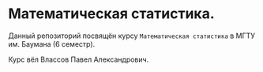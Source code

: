 # Математическая статистика.

Данный репозиторий посвящён курсу `Математическая статистика` в МГТУ им. Баумана (6 семестр).

Курс вёл Влассов Павел Александрович.
